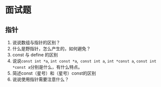 # 面试题

## 指针

1. 说说数组与指针的区别？
2. 什么是野指针，怎么产生的，如何避免？
3. const 与 define 的区别
4.  说说`const int *a`, `int const *a`,` const int a`, `int *const a`, `const int *const a`分别是什么，有什么特点。
5.  简述const（星号）和（星号）const的区别
6. 说说使用指针需要注意什么？